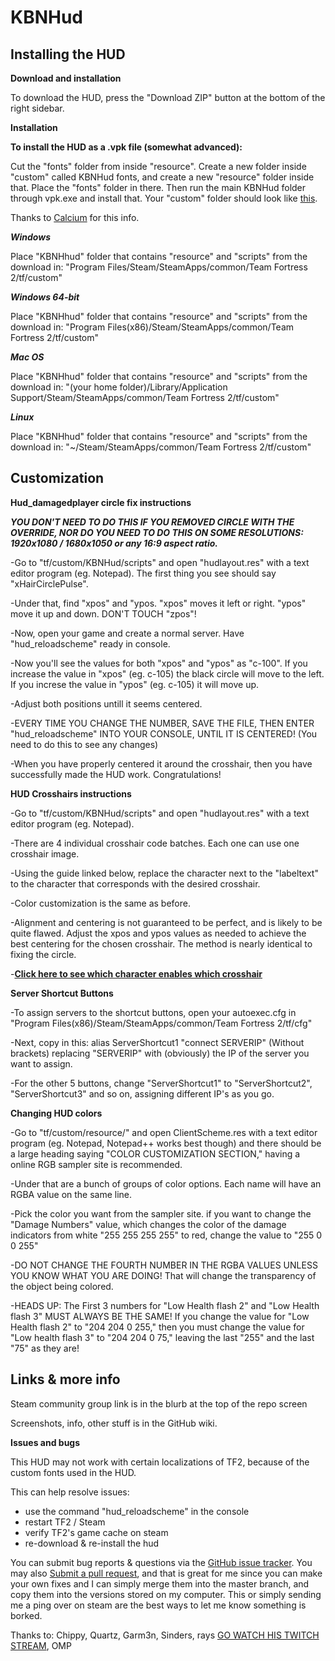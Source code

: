 # KBNHud

## Installing the HUD

**Download and installation**

To download the HUD, press the "Download ZIP" button at the bottom of the right sidebar.

**Installation**

__To install the HUD as a .vpk file (somewhat advanced):__

Cut the "fonts" folder from inside "resource". Create a new folder inside "custom" called KBNHud fonts, and create a new "resource" folder inside that. Place the "fonts" folder in there. Then run the main KBNHud folder through vpk.exe and install that. Your "custom" folder should look like [this](http://i.imgur.com/WewuqEH.png).

Thanks to [Calcium](http://steamcommunity.com/id/TheCalcium) for this info.

***Windows***

Place "KBNHhud" folder that contains "resource" and "scripts" from the download in: "Program Files/Steam/SteamApps/common/Team Fortress 2/tf/custom"

***Windows 64-bit***

Place "KBNHhud" folder that contains "resource" and "scripts" from the download in: "Program Files(x86)/Steam/SteamApps/common/Team Fortress 2/tf/custom"

***Mac OS***

Place "KBNHhud" folder that contains "resource" and "scripts" from the download in: "(your home folder)/Library/Application Support/Steam/SteamApps/common/Team Fortress 2/tf/custom"

***Linux***

Place "KBNHhud" folder that contains "resource" and "scripts" from the download in: "~/Steam/SteamApps/common/Team Fortress 2/tf/custom"


## Customization


**Hud_damagedplayer circle fix instructions**

***YOU DON'T NEED TO DO THIS IF YOU REMOVED CIRCLE WITH THE OVERRIDE, NOR DO YOU NEED TO DO THIS ON SOME RESOLUTIONS: 1920x1080 / 1680x1050 or any 16:9 aspect ratio.***

-Go to "tf/custom/KBNHud/scripts" and open "hudlayout.res" with a text editor program (eg. Notepad). The first thing you 
see should say "xHairCirclePulse".

-Under that, find "xpos" and "ypos. "xpos" moves it left or right. "ypos" move it up and down. DON'T TOUCH "zpos"! 

-Now, open your game and create a normal server. Have "hud_reloadscheme" ready in console. 

-Now you'll see the values for both "xpos" and "ypos" as "c-100". If you increase the value in "xpos" (eg. c-105) the black circle will move to the left. If you increse the value in "ypos" (eg. c-105) it will move up.

-Adjust both positions untill it seems centered. 

-EVERY TIME YOU CHANGE THE NUMBER, SAVE THE FILE, THEN ENTER "hud_reloadscheme" INTO YOUR CONSOLE, UNTIL IT IS CENTERED! (You need to do this to see any changes)

-When you have properly centered it around the crosshair, then you have successfully made the HUD work. Congratulations!



**HUD Crosshairs instructions**

-Go to "tf/custom/KBNHud/scripts" and open "hudlayout.res" with a text editor program (eg. Notepad). 

-There are 4 individual crosshair code batches. Each one can use one crosshair image.

-Using the guide linked below, replace the character next to the "labeltext" to the character that corresponds with the desired crosshair.

-Color customization is the same as before.

-Alignment and centering is not guaranteed to be perfect, and is likely to be quite flawed. Adjust the xpos and ypos values as needed to achieve the best centering for the chosen crosshair. The method is nearly identical to fixing the circle.

-__[Click here to see which character enables which crosshair](https://dl.dropboxusercontent.com/u/21833101/crosshairsv3.png)__


**Server Shortcut Buttons**

-To assign servers to the shortcut buttons, open your autoexec.cfg in "Program Files(x86)/Steam/SteamApps/common/Team Fortress 2/tf/cfg"

-Next, copy in this: alias ServerShortcut1 "connect SERVERIP" (Without brackets) replacing "SERVERIP" with (obviously) the IP of the server you want to assign. 

-For the other 5 buttons, change "ServerShortcut1" to "ServerShortcut2", "ServerShortcut3" and so on, assigning different IP's as you go.



**Changing HUD colors**

-Go to "tf/custom/resource/" and open ClientScheme.res with a text editor program (eg. Notepad, Notepad++ works best though) and there should be a large heading saying "COLOR CUSTOMIZATION SECTION," having a online RGB sampler site is recommended.

-Under that are a bunch of groups of color options. Each name will have an RGBA value on the same line. 

-Pick the color you want from the sampler site. if you want to change the "Damage Numbers" value, which changes the color of the damage indicators from white "255 255 255 255" to red, change the value to "255 0 0 255"

-DO NOT CHANGE THE FOURTH NUMBER IN THE RGBA VALUES UNLESS YOU KNOW WHAT YOU ARE DOING! That will change the transparency of the object being colored.

-HEADS UP: The First 3 numbers for "Low Health flash 2" and "Low Health flash 3" MUST ALWAYS BE THE SAME! If you change the value for "Low Health flash 2" to "204 204 0 255," then you must change the value for "Low health flash 3" to "204 204 0 75," leaving the last "255" and the last "75" as they are!



## Links & more info

Steam community group link is in the blurb at the top of the repo screen

Screenshots, info, other stuff is in the GitHub wiki.

**Issues and bugs**

This HUD may not work with certain localizations of TF2, because of the custom fonts used in the HUD.

This can help resolve issues:
* use the command "hud_reloadscheme" in the console
* restart TF2 / Steam
* verify TF2's game cache on steam
* re-download & re-install the hud

You can submit bug reports & questions via the [GitHub issue tracker](https://github.com/Jotunn/KBNHud/issues).
You may also [Submit a pull request](https://github.com/Jotunn/KBNHud/pulls), and that is great for me since you can make your own fixes and I can simply merge them into the master branch, and copy them into the versions stored on my computer.
This or simply sending me a ping over on steam are the best ways to let me know something is borked.


        
		
Thanks to: Chippy, Quartz, Garm3n, Sinders, rays [GO WATCH HIS TWITCH STREAM](http://www.twitch.tv/raysfire), OMP
